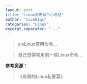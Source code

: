 ```yaml
---
layout: post
title: "Linux常用命令小总结"
author: "nice01qc"
categories: "Linux"
excerpt_separator: "..."
---
```


> yixLinux常用命令...

> 自己觉得常用的一些Linux命令...













**参考资源：**

> 《鸟哥的Linux私房菜》
>

















